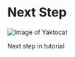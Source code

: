 # Next Step

![Image of Yaktocat](https://octodex.github.com/images/yaktocat.png)


Next step in tutorial
